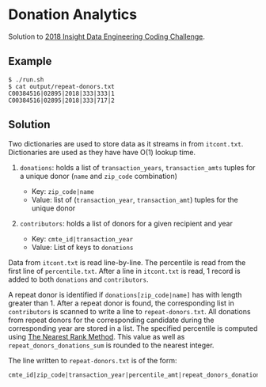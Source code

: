 # Donation Analytics

Solution to [2018 Insight Data Engineering Coding Challenge](https://github.com/InsightDataScience/donation-analytics).

## Example
~~~~
$ ./run.sh
$ cat output/repeat-donors.txt
C00384516|02895|2018|333|333|1
C00384516|02895|2018|333|717|2
~~~~

## Solution
Two dictionaries are used to store data as it streams in from `itcont.txt`.  Dictionaries are used as they have have O(1) lookup time.

1. `donations`: holds a list of `transaction_years`, `transaction_amts` tuples for a unique donor (`name` and `zip_code` combination)
	* Key: `zip_code|name`
	* Value: list of (`transaction_year`, `transaction_amt`) tuples for the unique donor

2. `contributors`: holds a list of donors for a given recipient and year
	* Key: `cmte_id|transaction_year`
	* Value: List of keys to `donations`

Data from `itcont.txt` is read line-by-line.  The percentile is read from the first line of `percentile.txt`.  After a line in `itcont.txt` is read, 1 record is added to both `donations` and `contributors`.

A repeat donor is identified if `donations[zip_code|name]` has with length greater than 1.  After a repeat donor is found, the corresponding list in `contributors` is scanned to write a line to `repeat-donors.txt`.  All donations from repeat donors for the corresponding candidate during the corresponding year are stored in a list.  The specified percentile is computed using [The Nearest Rank Method](https://en.wikipedia.org/wiki/Percentile#The_nearest-rank_method).  This value as well as `repeat_donors_donations_sum` is rounded to the nearest integer.

The line written to `repeat-donors.txt` is of the form:

~~~~
cmte_id|zip_code|transaction_year|percentile_amt|repeat_donors_donations_sum|number_of_repeat_donors
~~~~
